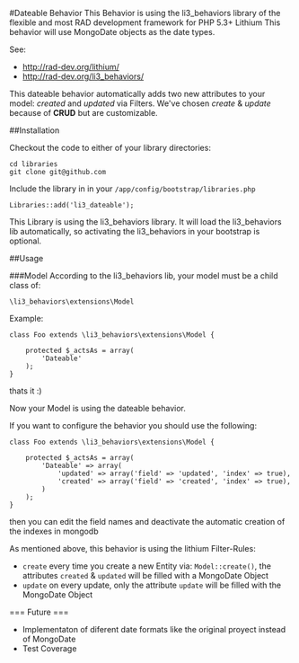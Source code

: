 #Dateable Behavior
This Behavior is using the li3_behaviors library of the flexible and most RAD development framework for PHP 5.3+ Lithium
This behavior will use MongoDate objects as the date types.

See:
- http://rad-dev.org/lithium/
- http://rad-dev.org/li3_behaviors/

This dateable behavior automatically adds two new attributes to your model: *created* and *updated* via Filters.
We've chosen *create* & *update* because of **CRUD** but are customizable.

##Installation

Checkout the code to either of your library directories:

    cd libraries
    git clone git@github.com

Include the library in in your `/app/config/bootstrap/libraries.php`

    Libraries::add('li3_dateable');

This Library is using the li3_behaviors library. It will load the li3_behaviors lib automatically, so activating the li3_behaviors in your bootstrap is optional.

##Usage

###Model
According to the li3_behaviors lib, your model must be a child class of:

`\li3_behaviors\extensions\Model`

Example:

	class Foo extends \li3_behaviors\extensions\Model {

		protected $_actsAs = array(
			'Dateable'
		);
	}

thats it :)

Now your Model is using the dateable behavior.

If you want to configure the behavior you should use the following:

	class Foo extends \li3_behaviors\extensions\Model {

		protected $_actsAs = array(
			'Dateable' => array(
				'updated' => array('field' => 'updated', 'index' => true),
				'created' => array('field' => 'created', 'index' => true),
			)
		);
	}

then you can edit the field names and deactivate the automatic creation of the indexes in mongodb


As mentioned above, this behavior is using the lithium Filter-Rules:

- `create` every time you create a new Entity via: `Model::create()`, the attributes `created` & `updated` will be filled with a MongoDate Object
- `update` on every update, only the attribute `update` will be filled with the MongoDate Object

=== Future ===
- Implementaton of diferent date formats like the original proyect instead of MongoDate
- Test Coverage
